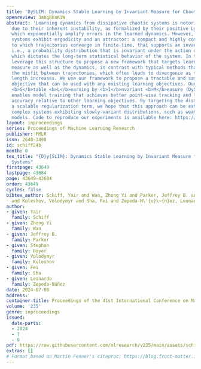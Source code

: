 ```yaml
---
title: 'DySLIM: Dynamics Stable Learning by Invariant Measure for Chaotic Systems'
openreview: 3abgRKnK1W
abstract: 'Learning dynamics from dissipative chaotic systems is notoriously difficult
  due to their inherent instability, as formalized by their positive Lyapunov exponents,
  which exponentially amplify errors in the learned dynamics. However, many of these
  systems exhibit ergodicity and an attractor: a compact and highly complex manifold,
  to which trajectories converge in finite-time, that supports an invariant measure,
  i.e., a probability distribution that is invariant under the action of the dynamics,
  which dictates the long-term statistical behavior of the system. In this work, we
  leverage this structure to propose a new framework that targets learning the invariant
  measure as well as the dynamics, in contrast with typical methods that only target
  the misfit between trajectories, which often leads to divergence as the trajectories’
  length increases. We use our framework to propose a tractable and sample efficient
  objective that can be used with any existing learning objectives. Our <b>Dy</b>namics
  <b>S</b>table <b>L</b>earning by <b>I</b>nvariant <b>M</b>easure (DySLIM) objective
  enables model training that achieves better point-wise tracking and long-term statistical
  accuracy relative to other learning objectives. By targeting the distribution with
  a scalable regularization term, we hope that this approach can be extended to more
  complex systems exhibiting slowly-variant distributions, such as weather and climate
  models. Code to reproduce our experiments is available here: https://github.com/google-research/swirl-dynamics/tree/main/swirl_dynamics/projects/ergodic.'
layout: inproceedings
series: Proceedings of Machine Learning Research
publisher: PMLR
issn: 2640-3498
id: schiff24b
month: 0
tex_title: "{D}y{SLIM}: Dynamics Stable Learning by Invariant Measure for Chaotic
  Systems"
firstpage: 43649
lastpage: 43684
page: 43649-43684
order: 43649
cycles: false
bibtex_author: Schiff, Yair and Wan, Zhong Yi and Parker, Jeffrey B. and Hoyer, Stephan
  and Kuleshov, Volodymyr and Sha, Fei and Zepeda-N\'{u}\~{n}ez, Leonardo
author:
- given: Yair
  family: Schiff
- given: Zhong Yi
  family: Wan
- given: Jeffrey B.
  family: Parker
- given: Stephan
  family: Hoyer
- given: Volodymyr
  family: Kuleshov
- given: Fei
  family: Sha
- given: Leonardo
  family: Zepeda-Núñez
date: 2024-07-08
address:
container-title: Proceedings of the 41st International Conference on Machine Learning
volume: '235'
genre: inproceedings
issued:
  date-parts:
  - 2024
  - 7
  - 8
pdf: https://raw.githubusercontent.com/mlresearch/v235/main/assets/schiff24b/schiff24b.pdf
extras: []
# Format based on Martin Fenner's citeproc: https://blog.front-matter.io/posts/citeproc-yaml-for-bibliographies/
---
```

